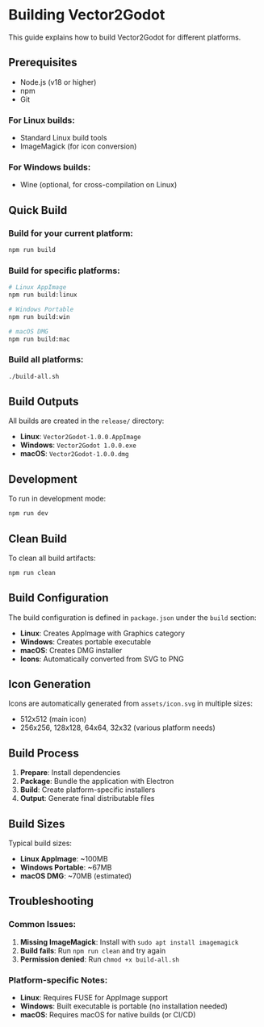 # Building Vector2Godot

This guide explains how to build Vector2Godot for different platforms.

## Prerequisites

- Node.js (v18 or higher)
- npm
- Git

### For Linux builds:
- Standard Linux build tools
- ImageMagick (for icon conversion)

### For Windows builds:
- Wine (optional, for cross-compilation on Linux)

## Quick Build

### Build for your current platform:
```bash
npm run build
```

### Build for specific platforms:
```bash
# Linux AppImage
npm run build:linux

# Windows Portable
npm run build:win

# macOS DMG
npm run build:mac
```

### Build all platforms:
```bash
./build-all.sh
```

## Build Outputs

All builds are created in the `release/` directory:

- **Linux**: `Vector2Godot-1.0.0.AppImage`
- **Windows**: `Vector2Godot 1.0.0.exe`
- **macOS**: `Vector2Godot-1.0.0.dmg`

## Development

To run in development mode:
```bash
npm run dev
```

## Clean Build

To clean all build artifacts:
```bash
npm run clean
```

## Build Configuration

The build configuration is defined in `package.json` under the `build` section:

- **Linux**: Creates AppImage with Graphics category
- **Windows**: Creates portable executable
- **macOS**: Creates DMG installer
- **Icons**: Automatically converted from SVG to PNG

## Icon Generation

Icons are automatically generated from `assets/icon.svg` in multiple sizes:
- 512x512 (main icon)
- 256x256, 128x128, 64x64, 32x32 (various platform needs)

## Build Process

1. **Prepare**: Install dependencies
2. **Package**: Bundle the application with Electron
3. **Build**: Create platform-specific installers
4. **Output**: Generate final distributable files

## Build Sizes

Typical build sizes:
- **Linux AppImage**: ~100MB
- **Windows Portable**: ~67MB
- **macOS DMG**: ~70MB (estimated)

## Troubleshooting

### Common Issues:

1. **Missing ImageMagick**: Install with `sudo apt install imagemagick`
2. **Build fails**: Run `npm run clean` and try again
3. **Permission denied**: Run `chmod +x build-all.sh`

### Platform-specific Notes:

- **Linux**: Requires FUSE for AppImage support
- **Windows**: Built executable is portable (no installation needed)
- **macOS**: Requires macOS for native builds (or CI/CD)
